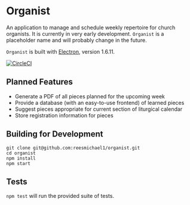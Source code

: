 # Organist

An application to manage and schedule weekly repertoire for church organists. It is currently in very early development. `Organist` is a placeholder name and will probably change in the future.

`Organist` is built with [Electron](http://electron.atom.io), version 1.6.11.

[![CircleCI](https://circleci.com/gh/reesmichael1/organist/tree/master.svg?style=shield)](https://circleci.com/gh/reesmichael1/organist/tree/master)

## Planned Features

- Generate a PDF of all pieces planned for the upcoming week
- Provide a database (with an easy-to-use frontend) of learned pieces
- Suggest pieces appropriate for current section of liturgical calendar
- Store registration information for pieces

## Building for Development

```
git clone git@github.com:reesmichael1/organist.git
cd organist
npm install
npm start
```

## Tests

`npm test` will run the provided suite of tests. 
